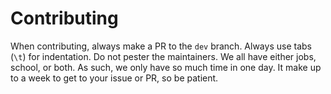 # Contributing
When contributing, always make a PR to the `dev` branch.
Always use tabs (`\t`) for indentation.
Do not pester the maintainers. We all have either jobs, school, or both. As such, we only have so much time in one day. It make up to a week to get to your issue or PR, so be patient.
